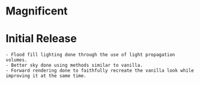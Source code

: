 # Magnificent

# Initial Release
    - Flood fill lighting done through the use of light propagation volumes.
    - Better sky done using methods similar to vanilla.
    - Forward rendering done to faithfully recreate the vanilla look while improving it at the same time.